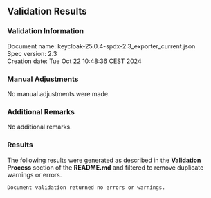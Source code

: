 ## Validation Results

### Validation Information

Document name: keycloak-25.0.4-spdx-2.3_exporter_current.json <br>
Spec version: 2.3 <br>
Creation date: Tue Oct 22 10:48:36 CEST 2024 <br>

### Manual Adjustments

No manual adjustments were made.

### Additional Remarks

No additional remarks.

### Results
The following results were generated as described in the **Validation Process** section
of the **README.md** and filtered to remove duplicate warnings or errors.

```
Document validation returned no errors or warnings.
```
